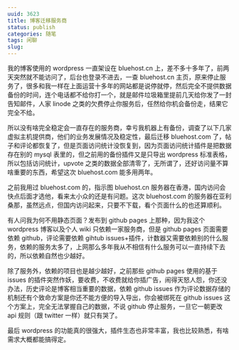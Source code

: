 ```yaml
---
uuid: 3623
title: 博客迁移服务商
status: publish
categories: 随笔
tags: 闲聊
slug: 
---
```

我的博客使用的 wordpress 一直架设在 bluehost.cn 上，差不多十多年了，前两天突然就不能访问了，后台也登录不进去，一查 bluehost.cn 主页，原来停止服务了，很多和我一样在上面运营十多年的网站都是说停就停，然后完全不提供数据备份的时间，连个电话都不给你打一个，就是邮件垃圾箱里提前几天给你发了一封告知邮件，人家 linode 之类的欠费停止你服务后，任然给你机会备份走，结果它完全不给。

所以没有啥完全稳定会一直存在的服务商，幸亏我机器上有备份，调查了以下几家虚拟主机提供商，他们的业务发展情况及稳定性，最后迁移 bluehost.com 了，帖子和评论都恢复了，但是页面访问统计没恢复到，因为页面访问统计插件是把数据存在别的 mysql 表里的，但之前用的备份插件又是只导出 wordpress 标准表格，所以包括访问统计，upvote 之类的数据全部清零了，无所谓了，还好访问量不算啥重要的东西，希望这次 bluehost.com 能多用两年。

之前我用过 bluehost.com 的，指示图 bluehost.cn 服务器在香港，国内访问会快点后面才选他，看来太小众的还是有问题。这次 bluehost.com 的服务器在亚利桑那，虽然远点，但国内访问起来，只要不下载，看个页面什么的也还算顺利。

有人问我为何不用静态页面？发布到 github pages 上那种，因为我这个 wordpress 博客以及个人 wiki 只依赖一家服务商，但是 github pages 页面需要依赖 github，评论需要依赖 gihtub issues+插件，计数器又需要依赖别的什么服务，依赖的服务太多了，上网那么多年我从不相信有什么服务可以一直持续下去的，所以依赖自然也少越好。

除了服务外，依赖的项目也是越少越好，之前那些 github pages 使用的基于 issues 的插件突然作妖，要收费，不收费就给你插广告，闹得天怒人怨，你还没办法，历史评论是博客相当重要的数据，依赖 github issues 作为评论数据存储的机制还有个致命方案是你还不能方便的导入导出，你会被绑死在 github issues 这个方案上，完全无法掌握自己的数据，不说 github 停止服务，一旦它一朝更改 api 规则（跟 twitter 一样）就只有哭了。

最后 wordpress 的功能真的很强大，插件生态也非常丰富，我也比较熟悉，有啥需求大概都能搞得定。

